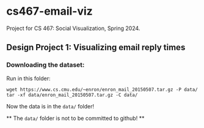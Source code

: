 # cs467-email-viz

Project for CS 467: Social Visualization, Spring 2024. 

## Design Project 1: Visualizing email reply times

### Downloading the dataset:

Run in this folder:
 
```
wget https://www.cs.cmu.edu/~enron/enron_mail_20150507.tar.gz -P data/
tar -xf data/enron_mail_20150507.tar.gz -C data/
```

Now the data is in the `data/` folder! 

** The `data/` folder is not to be committed to github! ** 
